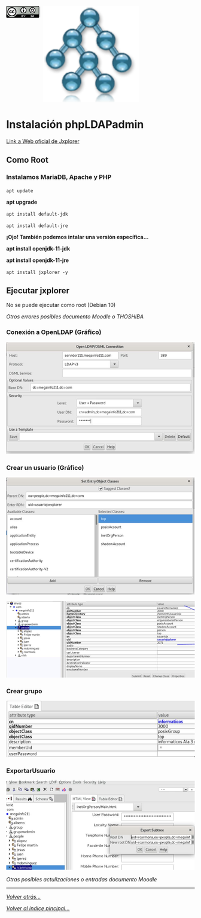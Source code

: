 <img src="../../imagenes/MI-LICENCIA88x31.png" style="float: left; margin-right: 10px;" />

<img src="../../imagenes/logoJxplorer.png" />

# Instalación phpLDAPadmin
[Link a Web oficial de Jxplorer](http://jxplorer.org)
## Como Root

### Instalamos MariaDB, Apache y PHP

``apt update``

**apt upgrade**

``apt install default-jdk``

``apt install default-jre``

**¡Ojo! También podemos intalar una versión específica...**

**apt install openjdk-11-jdk**

**apt install openjdk-11-jre**

``apt install jxplorer -y``

## Ejecutar jxplorer

No se puede ejecutar como root (Debian 10)

*Otros errores posibles documento Moodle o THOSHIBA*

### Conexión a OpenLDAP (Gráfico)

![Conexion](../../imagenes/jxplorerConexion.jpg)

### Crear un usuario (Gráfico)

![CrearUsuario](../../imagenes/jxplorerAnadirUsuario.jpg)

![CrearUsuario2](../../imagenes/jxplorerAnadirUsuario2.jpg)

### Crear grupo

![CrearGrupo](../../imagenes/jxplorerAnadirGrupo.jpg)

### ExportarUsuario

![ExportarUsuario](../../imagenes/jxplorerExportar.jpg)

*Otras posibles actulizaciones o entradas documento Moodle*
_________________________________________________
*[Volver atrás...](../README.md)*

*[Volver al indice pincipal...](../../README.md)*